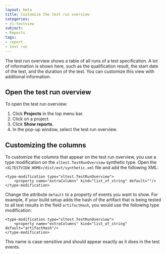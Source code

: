 ```yaml
---
layout: beta
title: Customize the test run overview
categories:
- xl-testview
subject:
- Reports
tags:
- report
- test run
---
```


The test run overview shows a table of all runs of a test specification. A lot of information is shown here, such as the qualification result, the start date of the test, and the duration of the test. You can customize this view with additional information.

## Open the test run overview

To open the test run overview:

1. Click **Projects** in the top menu bar.
1. Click on a project.
2. Click **Show reports**.
3. In the pop-up window, select the test run overview.

## Customizing the columns

To customize the columns that appear on the test run overview, you use a type modification on the `xltest.TestRunOverview` synthetic type. Open the `<XLTESTVIEW_HOME>/dist/ext/synthetic.xml` file and add the following XML: 

    <type-modification type="xltest.TestRunOverview">
        <property name="extraColumns" kind="list_of_string" default=""/>
    </type-modification>

Change the attribute `default` to a property of events you want to show. For example, if your build setup adds the hash of the artifact that is being tested to all test results in the field `artifactHash`, you would use the following type modification:

    <type-modification type="xltest.TestRunOverview">
        <property name="extraColumns" kind="list_of_string" default="artifactHash"/>
    </type-modification>
    
This name is case-sensitive and should appear exactly as it does in the test events.

